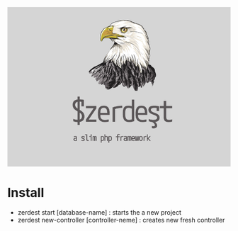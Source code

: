 ![Zerdest is a small php-based mvc framework](/framework/zerdest-logo.png)

# Install
 - zerdest start [database-name] : starts the a new project 
 - zerdest new-controller [controller-neme] : creates new fresh controller
